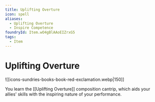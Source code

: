 ```yaml
---
title: Uplifting Overture
icon: spell
aliases:
  - Uplifting Overture
  - Inspire Competence
foundryId: Item.wO4gBlAAoEIZrxG5
tags:
  - Item
---
```


# Uplifting Overture
![[icons-sundries-books-book-red-exclamation.webp|150]]

You learn the [[Uplifting Overture]] composition cantrip, which aids your allies' skills with the inspiring nature of your performance.
